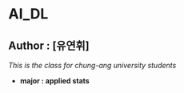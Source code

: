 # AI_DL

## Author : [유연휘]
*This is the class for chung-ang university students*

  - **major : applied stats**
